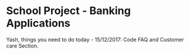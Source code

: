 # School Project - Banking Applications
Yash, things you need to do today - 15/12/2017: Code FAQ and Customer care Section.
